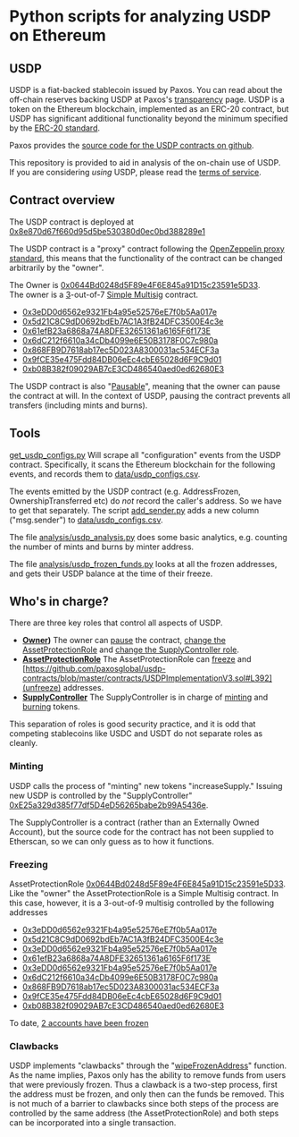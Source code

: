 # Python scripts for analyzing USDP on Ethereum

## USDP

USDP is a fiat-backed stablecoin issued by Paxos.  You can read about the off-chain reserves backing USDP at Paxos's [transparency](https://paxos.com/regulation-and-transparency/) page.
USDP is a token on the Ethereum blockchain, implemented as an ERC-20 contract, but USDP has significant additional functionality beyond the minimum specified by the [ERC-20 standard](https://ethereum.org/en/developers/docs/standards/tokens/erc-20/).

Paxos provides the [source code for the USDP contracts on github](https://github.com/paxosglobal/usdp-contracts).

This repository is provided to aid in analysis of the on-chain use of USDP.  
If you are considering *using* USDP, please read the [terms of service](https://paxos.com/stablecoin-terms-and-conditions/).

## Contract overview

The USDP contract is deployed at [0x8e870d67f660d95d5be530380d0ec0bd388289e1](https://etherscan.io/address/0x8e870d67f660d95d5be530380d0ec0bd388289e1)

The USDP contract is a "proxy" contract following the [OpenZeppelin proxy standard](https://docs.openzeppelin.com/contracts/4.x/api/proxy), this means that the 
functionality of the contract can be changed arbitrarily by the "owner".

The Owner is [0x0644Bd0248d5F89e4F6E845a91D15c23591e5D33](https://etherscan.io/address/0x0644Bd0248d5F89e4F6E845a91D15c23591e5D33).  
The owner is a [3](https://etherscan.io/address/0x0644Bd0248d5F89e4F6E845a91D15c23591e5D33#readContract#F1)-out-of-7 [Simple Multisig](https://github.com/christianlundkvist/simple-multisig) 
contract.

* [0x3eDD0d6562e9321Fb4a95e52576eE7f0b5Aa017e](https://etherscan.io/address/0x3eDD0d6562e9321Fb4a95e52576eE7f0b5Aa017e)
* [0x5d21C8C9dD0692bdEb7AC1A3fB24DFC3500E4c3e](https://etherscan.io/address/0x5d21C8C9dD0692bdEb7AC1A3fB24DFC3500E4c3e)
* [0x61efB23a6868a74A8DFE32651361a6165F6f173E](https://etherscan.io/address/0x61efB23a6868a74A8DFE32651361a6165F6f173E)
* [0x6dC212f6610a34cDb4099e6E50B3178F0C7c980a](https://etherscan.io/address/0x6dC212f6610a34cDb4099e6E50B3178F0C7c980a)
* [0x868FB9D7618ab17ec5D023A8300031ac534ECF3a](https://etherscan.io/address/0x868FB9D7618ab17ec5D023A8300031ac534ECF3a)
* [0x9fCE35e475Fdd84DB06eEc4cbE65028d6F9C9d01](https://etherscan.io/address/0x9fCE35e475Fdd84DB06eEc4cbE65028d6F9C9d01)
* [0xb08B382f09029AB7cE3CD486540aed0ed62680E3](https://etherscan.io/address/0xb08B382f09029AB7cE3CD486540aed0ed62680E3)

The USDP contract is also "[Pausable](https://docs.openzeppelin.com/contracts/4.x/api/security#Pausable)", meaning that the owner can pause the contract at will.  In the context of 
USDP, pausing the contract prevents all transfers (including mints and burns).

## Tools

[get_usdp_configs.py](get_usdp_configs.py) Will scrape all "configuration" events from the USDP contract.  Specifically, it scans the Ethereum blockchain for the following events, 
and records them to [data/usdp_configs.csv](data/usdp_configs.csv).

The events emitted by the USDP contract (e.g. AddressFrozen, OwnershipTransferred etc) do *not* record the caller's address.  So we have to get that separately.
The script [add_sender.py](add_sender.py) adds a new column ("msg.sender") to [data/usdp_configs.csv](data/usdp_configs.csv).

The file [analysis/usdp_analysis.py](analysis/usdp_analysis.py) does some basic analytics, e.g. counting the number of mints and burns by minter address.

The file [analysis/usdp_frozen_funds.py](analysis/usdp_frozen_funds.py) looks at all the frozen addresses, and gets their USDP balance at the time of their freeze.

## Who's in charge?

There are three key roles that control all aspects of USDP.

* **[Owner](https://etherscan.io/address/0x0644Bd0248d5F89e4F6E845a91D15c23591e5D33))** The owner can [pause](https://github.com/paxosglobal/usdp-contracts/blob/master/contracts/USDPImplementationV3.sol#L346) the contract, 
[change the AssetProtectionRole](https://github.com/paxosglobal/usdp-contracts/blob/master/contracts/USDPImplementationV3.sol#L368) and [change the SupplyController role](https://github.com/paxosglobal/usdp-contracts/blob/master/contracts/USDPImplementationV3.sol#L429).
* **[AssetProtectionRole](https://etherscan.io/address/0x0644Bd0248d5F89e4F6E845a91D15c23591e5D33)** The AssetProtectionRole can [freeze](https://github.com/paxosglobal/usdp-contracts/blob/master/contracts/USDPImplementationV3.sol#L429) and [https://github.com/paxosglobal/usdp-contracts/blob/master/contracts/USDPImplementationV3.sol#L392](unfreeze) 
addresses.
* **[SupplyController](https://etherscan.io/address/0xE25a329d385f77df5D4eD56265babe2b99A5436e)** The SupplyController is in charge of [minting](https://github.com/paxosglobal/usdp-contracts/blob/master/contracts/USDPImplementationV3.sol#L445) and [burning](https://github.com/paxosglobal/usdp-contracts/blob/master/contracts/USDPImplementationV3.sol#L458) 
tokens.

This separation of roles is good security practice, and it is odd that competing stablecoins like USDC and USDT do not separate roles as cleanly.

### Minting

USDP calls the process of "minting" new tokens "increaseSupply."
Issuing new USDP is controlled by the "SupplyController" [0xE25a329d385f77df5D4eD56265babe2b99A5436e](https://etherscan.io/address/0xE25a329d385f77df5D4eD56265babe2b99A5436e).

The SupplyController is a contract (rather than an Externally Owned Account), but the source code for the contract has not been supplied to Etherscan, 
so we can only guess as to how it functions.

### Freezing

AssetProtectionRole [0x0644Bd0248d5F89e4F6E845a91D15c23591e5D33](https://etherscan.io/address/0x0644Bd0248d5F89e4F6E845a91D15c23591e5D33).  
Like the "owner" the AssetProtectionRole is a Simple Multisig contract.  In this case, however, it is a 3-out-of-9 multisig
controlled by the following addresses

* [0x3eDD0d6562e9321Fb4a95e52576eE7f0b5Aa017e](https://etherscan.io/address/0x3eDD0d6562e9321Fb4a95e52576eE7f0b5Aa017e)
* [0x5d21C8C9dD0692bdEb7AC1A3fB24DFC3500E4c3e](https://etherscan.io/address/0x5d21C8C9dD0692bdEb7AC1A3fB24DFC3500E4c3e)
* [0x3eDD0d6562e9321Fb4a95e52576eE7f0b5Aa017e](https://etherscan.io/address/0x3eDD0d6562e9321Fb4a95e52576eE7f0b5Aa017e)
* [0x61efB23a6868a74A8DFE32651361a6165F6f173E](https://etherscan.io/address/0x61efB23a6868a74A8DFE32651361a6165F6f173E)
* [0x3eDD0d6562e9321Fb4a95e52576eE7f0b5Aa017e](https://etherscan.io/address/0x3eDD0d6562e9321Fb4a95e52576eE7f0b5Aa017e)
* [0x6dC212f6610a34cDb4099e6E50B3178F0C7c980a](https://etherscan.io/address/0x6dC212f6610a34cDb4099e6E50B3178F0C7c980a)
* [0x868FB9D7618ab17ec5D023A8300031ac534ECF3a](https://etherscan.io/address/0x868FB9D7618ab17ec5D023A8300031ac534ECF3a)
* [0x9fCE35e475Fdd84DB06eEc4cbE65028d6F9C9d01](https://etherscan.io/address/0x9fCE35e475Fdd84DB06eEc4cbE65028d6F9C9d01)
* [0xb08B382f09029AB7cE3CD486540aed0ed62680E3](https://etherscan.io/address/0xb08B382f09029AB7cE3CD486540aed0ed62680E3)

To date, [2 accounts have been frozen](https://bloxy.info/txs/events_sc/0x8e870d67f660d95d5be530380d0ec0bd388289e1?signature_id=406756)

### Clawbacks

USDP implements "clawbacks" through the "[wipeFrozenAddress](https://github.com/paxosglobal/usdp-contracts/blob/master/contracts/USDPImplementationV3.sol#L403)" function.
As the name implies, Paxos only has the ability to remove funds from users that were previously frozen.  Thus a clawback is a two-step process, first the address 
must be frozen, and only then can the funds be removed.  This is not much of a barrier to clawbacks since both steps of the process are controlled by the same address (the AssetProtectionRole)
and both steps can be incorporated into a single transaction.
